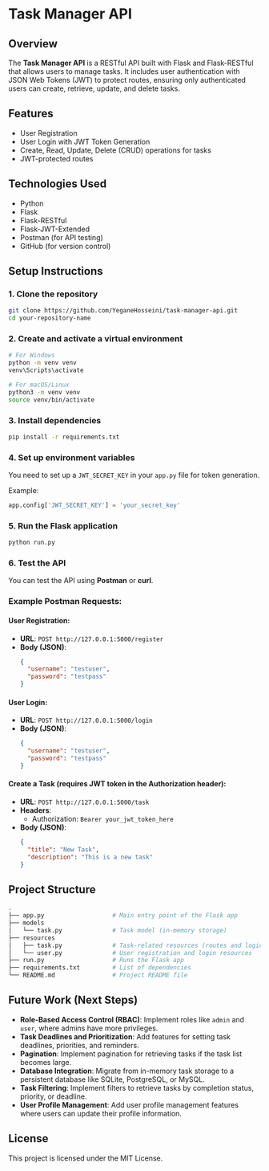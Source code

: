 
# Task Manager API

## Overview
The **Task Manager API** is a RESTful API built with Flask and Flask-RESTful that allows users to manage tasks. It includes user authentication with JSON Web Tokens (JWT) to protect routes, ensuring only authenticated users can create, retrieve, update, and delete tasks.

## Features
- User Registration
- User Login with JWT Token Generation
- Create, Read, Update, Delete (CRUD) operations for tasks
- JWT-protected routes

## Technologies Used
- Python
- Flask
- Flask-RESTful
- Flask-JWT-Extended
- Postman (for API testing)
- GitHub (for version control)

## Setup Instructions

### 1. Clone the repository
```bash
git clone https://github.com/YeganeHosseini/task-manager-api.git
cd your-repository-name
```

### 2. Create and activate a virtual environment
```bash
# For Windows
python -m venv venv
venv\Scripts\activate

# For macOS/Linux
python3 -m venv venv
source venv/bin/activate
```

### 3. Install dependencies
```bash
pip install -r requirements.txt
```

### 4. Set up environment variables
You need to set up a `JWT_SECRET_KEY` in your `app.py` file for token generation.

Example:
```python
app.config['JWT_SECRET_KEY'] = 'your_secret_key'
```

### 5. Run the Flask application
```bash
python run.py
```

### 6. Test the API
You can test the API using **Postman** or **curl**.

### Example Postman Requests:

#### User Registration:

- **URL**: `POST http://127.0.0.1:5000/register`
- **Body (JSON)**:
  ```json
  {
    "username": "testuser",
    "password": "testpass"
  }
  ```

#### User Login:

- **URL**: `POST http://127.0.0.1:5000/login`
- **Body (JSON)**:
  ```json
  {
    "username": "testuser",
    "password": "testpass"
  }
  ```

#### Create a Task (requires JWT token in the Authorization header):

- **URL**: `POST http://127.0.0.1:5000/task`
- **Headers**:
  - Authorization: `Bearer your_jwt_token_here`
- **Body (JSON)**:
  ```json
  {
    "title": "New Task",
    "description": "This is a new task"
  }
  ```

## Project Structure

```bash
.
├── app.py                   # Main entry point of the Flask app
├── models
│   └── task.py              # Task model (in-memory storage)
├── resources
│   ├── task.py              # Task-related resources (routes and logic)
│   └── user.py              # User registration and login resources
├── run.py                   # Runs the Flask app
├── requirements.txt         # List of dependencies
└── README.md                # Project README file
```

## Future Work (Next Steps)
- **Role-Based Access Control (RBAC)**: Implement roles like `admin` and `user`, where admins have more privileges.
- **Task Deadlines and Prioritization**: Add features for setting task deadlines, priorities, and reminders.
- **Pagination**: Implement pagination for retrieving tasks if the task list becomes large.
- **Database Integration**: Migrate from in-memory task storage to a persistent database like SQLite, PostgreSQL, or MySQL.
- **Task Filtering**: Implement filters to retrieve tasks by completion status, priority, or deadline.
- **User Profile Management**: Add user profile management features where users can update their profile information.

## License
This project is licensed under the MIT License.
